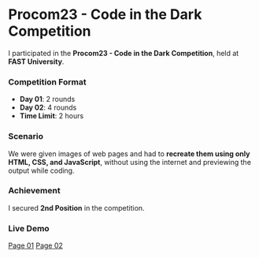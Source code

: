 # Procom23 - Code in the Dark Competition

I participated in the **Procom23 - Code in the Dark Competition**, held at **FAST University**.

### Competition Format

* **Day 01**: 2 rounds
* **Day 02**: 4 rounds
* **Time Limit**: 2 hours

### Scenario

We were given images of web pages and had to **recreate them using only HTML, CSS, and JavaScript**, without using the internet and previewing the output while coding.

### Achievement

I secured **2nd Position** in the competition.

### Live Demo

[Page 01](https://khairunnisa10.github.io/Procom23-CITD-Competition/)
[Page 02](https://khairunnisa10.github.io/Procom23-CITD-Competition/page2.html)
